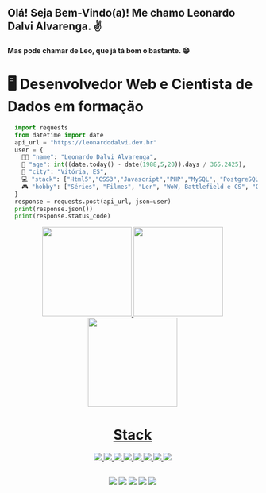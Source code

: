## Olá! Seja Bem-Vindo(a)! Me chamo Leonardo Dalvi Alvarenga. ✌️
#### Mas pode chamar de Leo, que já tá bom o bastante. 😁

# 🖥 Desenvolvedor Web e Cientista de Dados em formação

```python
  import requests
  from datetime import date
  api_url = "https://leonardodalvi.dev.br"
  user = {
    🧑🏽 "name": "Leonardo Dalvi Alvarenga",
    📆 "age": int((date.today() - date(1988,5,20)).days / 365.2425),
    🌃 "city": "Vitória, ES",
    💻 "stack": ["Html5","CSS3","Javascript","PHP","MySQL", "PostgreSQL", "Python", "Git"],
    🎮 "hobby": ["Séries", "Filmes", "Ler", "WoW, Battlefield e CS", "Guitarra e Violão", "Cozinhar"]
  }
  response = requests.post(api_url, json=user)
  print(response.json())
  print(response.status_code)
```
<div align="center">
  <a href="https://github.com/RodrigoRedivo">
  <img height="180em" src="https://github-readme-stats.vercel.app/api?username=leonardodalvi&show_icons=true&theme=ayu-mirage&include_all_commits=true&count_private=true"/>
  <img height="180em" src="https://github-readme-stats.vercel.app/api/top-langs/?username=leonardodalvi&layout=compact&langs_count=10&theme=ayu-mirage"/>
  <img height="180em" src="https://github-readme-streak-stats.herokuapp.com/?user=leonardodalvi&border=true&theme=ayu-mirage" />
</div>

<h1 align="center">Stack</h1>
<div align="center">
  <a href="https://github.com/leonardodalvi">
  <img src="https://img.shields.io/badge/HTML5-E34F26?style=for-the-badge&logo=html5&logoColor=white" />
  <img src="https://img.shields.io/badge/CSS3-1572B6?style=for-the-badge&logo=css3&logoColor=white" />
  <img src="https://img.shields.io/badge/JavaScript-F7DF1E?style=for-the-badge&logo=javascript&logoColor=black" />
  <img src="https://img.shields.io/badge/PHP-8993c1?style=for-the-badge&logo=php&logoColor=white" />
  <img src="https://img.shields.io/badge/MYSQL-5382a1?style=for-the-badge&logo=mysql&logoColor=white" />
  <img src="https://img.shields.io/badge/PostgreSQL-316192?style=for-the-badge&logo=postgresql&logoColor=white" />
  <img src="https://img.shields.io/badge/PYTHON-FFFF00?style=for-the-badge&logo=python&logoColor=black" />
  <img src="https://img.shields.io/badge/Git-f05033?style=for-the-badge&logo=git&logoColor=white" />
</div>

##
<div align="center">
  <a href="https://www.instagram.com/leonardodalvi/" target="_blank"><img src="https://img.shields.io/badge/Instagram-c2328a?style=for-the-badge&logo=instagram&logoColor=white" /></a>
  <a href="https://www.linkedin.com/in/leonardodalvi/" target="_blank"><img src="https://img.shields.io/badge/Linkedin-0a66c2?style=for-the-badge&logo=linkedin&logoColor=white" /></a>
  <a href="https://www.facebook.com/leonardodalvi/" target="_blank"><img src="https://img.shields.io/badge/Facebook-4267b2?style=for-the-badge&logo=facebook&logoColor=white" /></a>
  <a href="https://twitter.com/leonardodalvi" target="_blank"><img src="https://img.shields.io/badge/Twitter-2aa9e0?style=for-the-badge&logo=twitter&logoColor=white" /></a>
  <a href="mailto:leonardodalvi@gmail.com" target="_blank"><img src="https://img.shields.io/badge/Gmail-c5221f?style=for-the-badge&logo=gmail&logoColor=white" /></a>
</div>
